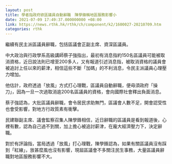 ```yaml
---
layout: post
title: 學者指政府欲區議員自動辭職　陳學鋒稱地區服務影響小
date: 2021-07-09 17:49:37.000000000 +08:00
link: https://news.rthk.hk/rthk/ch/component/k2/1600027-20210709.htm
categories: rthk
---
```


繼續有民主派區議員辭職，包括區議會正副主席、資深區議員。

中大政治與行政學系高級講師蔡子強指出，最初有消息指約150名區議員可能被取消資格，近日說法則已增至200多人，又有報道引述消息指，被取消資格的議員會被追討上任以來的薪津，相信這些不斷「加碼」的不利消息，令民主派議員心理壓力增加。

他估計，政府透過「放風」方式打心理戰，區議員自動辭職，便毋須政府「操刀」，因為一旦一次過取消逾200名區議員的資格，會向國際社會釋出負面消息。

蔡子強認為，大批區議員辭職，會令居民求助無門，區議會人數不足，開會認受性也會受影響，對地方行政質素有衝擊。

民建聯副主席、議會監察召集人陳學鋒相信，近日辭職的區議員是看到報道後，心裡有數，認為自己過不到關，加上擔心被追討薪津，在龐大經濟壓力下，決定辭職。

對於有評論指，當局透過「放風」打心理戰，陳學鋒認為，如果有關區議員沒有踩到「紅線」，放甚麼風也沒有影響，現屆區議會不多關注民生事務，大量區議員辭職對地區服務影響不大。
